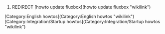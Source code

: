 1.  REDIRECT [howto update fluxbox](howto update fluxbox "wikilink")

[Category:English howtos](Category:English howtos "wikilink") [Category:Integration/Startup howtos](Category:Integration/Startup howtos "wikilink")
